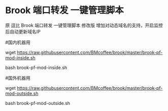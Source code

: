 # Brook 端口转发 一键管理脚本
原 逗比 Brook 端口转发 一键管理脚本 修改版
增加对动态域名的支持，开启监控后自动更新域名IP


#国内机器用

wget https://raw.githubusercontent.com/BMcoffee/brook/master/brook-pf-mod-inside.sh

bash brook-pf-mod-inside.sh


#国外机器用

wget https://raw.githubusercontent.com/BMcoffee/brook/master/brook-pf-mod-outside.sh

bash brook-pf-mod-outside.sh
